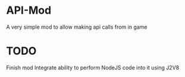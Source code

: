 # API-Mod

A very simple mod to allow making api calls from in game

# TODO

Finish mod
Integrate ability to perform NodeJS code into it using J2V8
